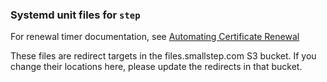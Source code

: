 ### Systemd unit files for `step`

For renewal timer documentation, see [Automating Certificate Renewal](https://smallstep.com/docs/step-ca/certificate-authority-server-production#automate-x509-certificate-lifecycle-management)

These files are redirect targets in the files.smallstep.com S3 bucket.
If you change their locations here, please update the redirects in that bucket.
